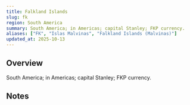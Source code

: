```yaml
---
title: Falkland Islands
slug: fk
region: South America
summary: South America; in Americas; capital Stanley; FKP currency.
aliases: ["FK", "Islas Malvinas", "Falkland Islands (Malvinas)"]
updated_at: 2025-10-13
---
```


## Overview

South America; in Americas; capital Stanley; FKP currency.

## Notes

<!-- Add your first note below -->
